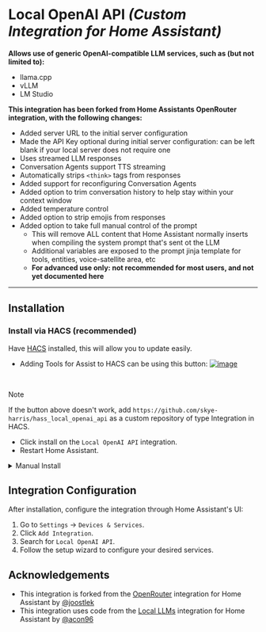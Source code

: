 # Local OpenAI API _(Custom Integration for Home Assistant)_

 **Allows use of generic OpenAI-compatible LLM services, such as (but not limited to):**
- llama.cpp
- vLLM
- LM Studio

**This integration has been forked from Home Assistants OpenRouter integration, with the following changes:**
- Added server URL to the initial server configuration
- Made the API Key optional during initial server configuration: can be left blank if your local server does not require one
- Uses streamed LLM responses
- Conversation Agents support TTS streaming
- Automatically strips `<think>` tags from responses
- Added support for reconfiguring Conversation Agents
- Added option to trim conversation history to help stay within your context window
- Added temperature control
- Added option to strip emojis from responses
- Added option to take full manual control of the prompt
  - This will remove ALL content that Home Assistant normally inserts when compiling the system prompt that's sent ot the LLM
  - Additional variables are exposed to the prompt jinja template for tools, entities, voice-satellite area, etc
  - **For advanced use only: not recommended for most users, and not yet documented here**

---

## Installation

### Install via HACS (recommended)

Have [HACS](https://hacs.xyz/) installed, this will allow you to update easily.

* Adding Tools for Assist to HACS can be using this button:
  [![image](https://my.home-assistant.io/badges/hacs_repository.svg)](https://my.home-assistant.io/redirect/hacs_repository/?owner=skye-harris&repository=hass_local_openai_api&category=integration)

<br>

> [!NOTE]
> If the button above doesn't work, add `https://github.com/skye-harris/hass_local_openai_api` as a custom repository of type Integration in HACS.

* Click install on the `Local OpenAI API` integration.
* Restart Home Assistant.

<details><summary>Manual Install</summary>

* Copy the `hass_local_openai_api`  folder from [latest release](https://github.com/skye-harris/hass_local_openai_api/releases/latest) to the [
  `custom_components` folder](https://developers.home-assistant.io/docs/creating_integration_file_structure/#where-home-assistant-looks-for-integrations) in your config directory.
* Restart the Home Assistant.

</details>

## Integration Configuration

After installation, configure the integration through Home Assistant's UI:

1. Go to `Settings` → `Devices & Services`.
2. Click `Add Integration`.
3. Search for `Local OpenAI API`.
4. Follow the setup wizard to configure your desired services.

## Acknowledgements

- This integration is forked from the [OpenRouter](https://github.com/home-assistant/core/tree/dev/homeassistant/components/open_router) integration for Home Assistant by [@joostlek](https://github.com/joostlek)
- This integration uses code from the [Local LLMs](https://github.com/acon96/home-llm) integration for Home Assistant by [@acon96](https://github.com/acon96/home-llm) 